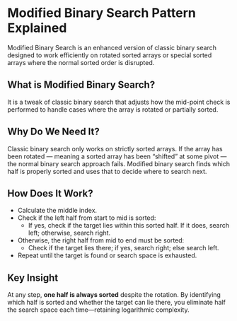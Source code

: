 # Modified Binary Search Pattern Explained

Modified Binary Search is an enhanced version of classic binary search designed to work efficiently on rotated sorted arrays or special sorted arrays where the normal sorted order is disrupted.

## What is Modified Binary Search?

It is a tweak of classic binary search that adjusts how the mid-point check is performed to handle cases where the array is rotated or partially sorted.

## Why Do We Need It?

Classic binary search only works on strictly sorted arrays. If the array has been rotated — meaning a sorted array has been “shifted” at some pivot — the normal binary search approach fails. Modified binary search finds which half is properly sorted and uses that to decide where to search next.

## How Does It Work?

- Calculate the middle index.
- Check if the left half from start to mid is sorted:
  - If yes, check if the target lies within this sorted half. If it does, search left; otherwise, search right.
- Otherwise, the right half from mid to end must be sorted:
  - Check if the target lies there; if yes, search right; else search left.
- Repeat until the target is found or search space is exhausted.

## Key Insight

At any step, **one half is always sorted** despite the rotation. By identifying which half is sorted and whether the target can lie there, you eliminate half the search space each time—retaining logarithmic complexity.
